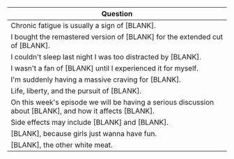 Question |
--- |
Chronic fatigue is usually a sign of [BLANK]. |
I bought the remastered version of [BLANK] for the extended cut of [BLANK]. |
I couldn't sleep last night I was too distracted by [BLANK]. |
I wasn't a fan of [BLANK] until I experienced it for myself. |
I'm suddenly having a massive craving for [BLANK]. |
Life, liberty, and the pursuit of [BLANK]. |
On this week's episode we will be having a serious discussion about [BLANK], and how it affects [BLANK]. |
Side effects may include [BLANK] and [BLANK]. |
[BLANK], because girls just wanna have fun. |
[BLANK], the other white meat. |

